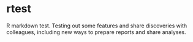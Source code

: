 # rtest
R markdown test. Testing out some features and share discoveries with colleagues, including new ways to prepare reports and share analyses.